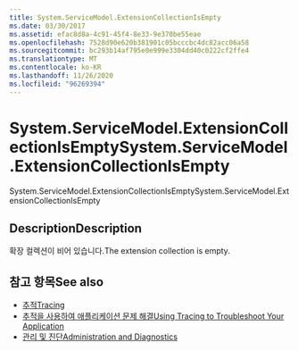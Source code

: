 ```yaml
---
title: System.ServiceModel.ExtensionCollectionIsEmpty
ms.date: 03/30/2017
ms.assetid: efac8d8a-4c91-45f4-8e33-9e370be55eae
ms.openlocfilehash: 7528d90e620b381901c05bcccbc4dc82acc06a58
ms.sourcegitcommit: bc293b14af795e0e999e3304dd40c0222cf2ffe4
ms.translationtype: MT
ms.contentlocale: ko-KR
ms.lasthandoff: 11/26/2020
ms.locfileid: "96269394"
---
```

# <a name="systemservicemodelextensioncollectionisempty"></a><span data-ttu-id="254cb-102">System.ServiceModel.ExtensionCollectionIsEmpty</span><span class="sxs-lookup"><span data-stu-id="254cb-102">System.ServiceModel.ExtensionCollectionIsEmpty</span></span>

<span data-ttu-id="254cb-103">System.ServiceModel.ExtensionCollectionIsEmpty</span><span class="sxs-lookup"><span data-stu-id="254cb-103">System.ServiceModel.ExtensionCollectionIsEmpty</span></span>  
  
## <a name="description"></a><span data-ttu-id="254cb-104">Description</span><span class="sxs-lookup"><span data-stu-id="254cb-104">Description</span></span>  

 <span data-ttu-id="254cb-105">확장 컬렉션이 비어 있습니다.</span><span class="sxs-lookup"><span data-stu-id="254cb-105">The extension collection is empty.</span></span>  
  
## <a name="see-also"></a><span data-ttu-id="254cb-106">참고 항목</span><span class="sxs-lookup"><span data-stu-id="254cb-106">See also</span></span>

- [<span data-ttu-id="254cb-107">추적</span><span class="sxs-lookup"><span data-stu-id="254cb-107">Tracing</span></span>](index.md)
- [<span data-ttu-id="254cb-108">추적을 사용하여 애플리케이션 문제 해결</span><span class="sxs-lookup"><span data-stu-id="254cb-108">Using Tracing to Troubleshoot Your Application</span></span>](using-tracing-to-troubleshoot-your-application.md)
- [<span data-ttu-id="254cb-109">관리 및 진단</span><span class="sxs-lookup"><span data-stu-id="254cb-109">Administration and Diagnostics</span></span>](../index.md)

